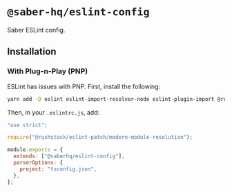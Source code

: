 # `@saber-hq/eslint-config`

Saber ESLint config.

## Installation

### With Plug-n-Play (PNP)

ESLint has issues with PNP. First, install the following:

```bash
yarn add -D eslint eslint-import-resolver-node eslint-plugin-import @rushstack/eslint-patch
```

Then, in your `.eslintrc.js`, add:

```js
"use strict";

require("@rushstack/eslint-patch/modern-module-resolution");

module.exports = {
  extends: ["@saberhq/eslint-config"],
  parserOptions: {
    project: "tsconfig.json",
  },
};
```
